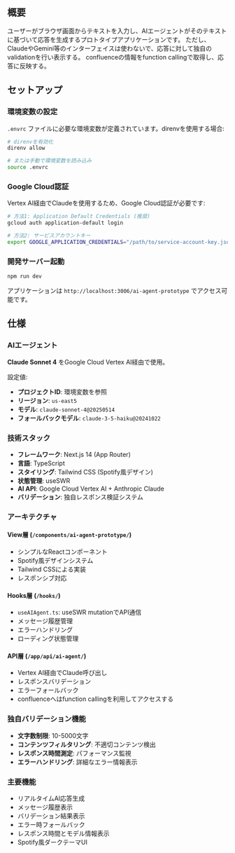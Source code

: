 ## 概要
ユーザーがブラウザ画面からテキストを入力し、AIエージェントがそのテキストに基づいて応答を生成するプロトタイプアプリケーションです。
ただし、ClaudeやGemini等のインターフェイスは使わないで、応答に対して独自のvalidationを行い表示する。
confluenceの情報をfunction callingで取得し、応答に反映する。

## セットアップ

### 環境変数の設定
`.envrc` ファイルに必要な環境変数が定義されています。direnvを使用する場合:

```bash
# direnvを有効化
direnv allow

# または手動で環境変数を読み込み
source .envrc
```

### Google Cloud認証
Vertex AI経由でClaudeを使用するため、Google Cloud認証が必要です:

```bash
# 方法1: Application Default Credentials (推奨)
gcloud auth application-default login

# 方法2: サービスアカウントキー
export GOOGLE_APPLICATION_CREDENTIALS="/path/to/service-account-key.json"
```

### 開発サーバー起動
```bash
npm run dev
```

アプリケーションは `http://localhost:3006/ai-agent-prototype` でアクセス可能です。

## 仕様

### AIエージェント
**Claude Sonnet 4** をGoogle Cloud Vertex AI経由で使用。

設定値:
- **プロジェクトID**: 環境変数を参照
- **リージョン**: `us-east5`
- **モデル**: `claude-sonnet-4@20250514`
- **フォールバックモデル**: `claude-3-5-haiku@20241022`


### 技術スタック
- **フレームワーク**: Next.js 14 (App Router)
- **言語**: TypeScript
- **スタイリング**: Tailwind CSS (Spotify風デザイン)
- **状態管理**: useSWR
- **AI API**: Google Cloud Vertex AI + Anthropic Claude
- **バリデーション**: 独自レスポンス検証システム

### アーキテクチャ

#### View層 (`/components/ai-agent-prototype/`)
- シンプルなReactコンポーネント
- Spotify風デザインシステム
- Tailwind CSSによる実装
- レスポンシブ対応

#### Hooks層 (`/hooks/`)
- `useAIAgent.ts`: useSWR mutationでAPI通信
- メッセージ履歴管理
- エラーハンドリング
- ローディング状態管理

#### API層 (`/app/api/ai-agent/`)
- Vertex AI経由でClaude呼び出し
- レスポンスバリデーション
- エラーフォールバック
- confluenceへはfunction callingを利用してアクセスする

### 独自バリデーション機能
- **文字数制限**: 10-5000文字
- **コンテンツフィルタリング**: 不適切コンテンツ検出
- **レスポンス時間測定**: パフォーマンス監視
- **エラーハンドリング**: 詳細なエラー情報表示

### 主要機能
- リアルタイムAI応答生成
- メッセージ履歴表示
- バリデーション結果表示
- エラー時フォールバック
- レスポンス時間とモデル情報表示
- Spotify風ダークテーマUI
